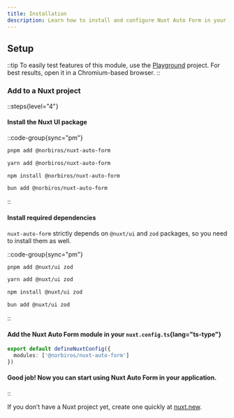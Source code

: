 ```yaml
---
title: Installation
description: Learn how to install and configure Nuxt Auto Form in your Nuxt application.
---
```

## Setup

::tip
To easily test features of this module, use the [Playground](https://stackblitz.com/github/Norbiros/nuxt-auto-form/tree/master/playground?file=app%2Fcomponents%2FMyForm.vue) project. For best results, open it in a Chromium-based browser.
::

### Add to a Nuxt project

::steps{level="4"}

#### Install the Nuxt UI package

::code-group{sync="pm"}

```bash [pnpm]
pnpm add @norbiros/nuxt-auto-form
```

```bash [yarn]
yarn add @norbiros/nuxt-auto-form
```

```bash [npm]
npm install @norbiros/nuxt-auto-form
```

```bash [bun]
bun add @norbiros/nuxt-auto-form
```

::

#### Install required dependencies

`nuxt-auto-form` strictly depends on `@nuxt/ui` and `zod` packages, so you need to install them as well.

::code-group{sync="pm"}

```bash [pnpm]
pnpm add @nuxt/ui zod
```

```bash [yarn]
yarn add @nuxt/ui zod
```

```bash [npm]
npm install @nuxt/ui zod
```

```bash [bun]
bun add @nuxt/ui zod
```

::

#### Add the Nuxt Auto Form module in your `nuxt.config.ts`{lang="ts-type"}

```ts [nuxt.config.ts]
export default defineNuxtConfig({
  modules: ['@norbiros/nuxt-auto-form']
})
```

#### Good job! Now you can start using Nuxt Auto Form in your application.

::

If you don’t have a Nuxt project yet, create one quickly at [nuxt.new](https://nuxt.new/).
